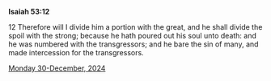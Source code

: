 **Isaiah 53:12**

12 Therefore will I divide him a portion with the great, and he shall divide the spoil with the strong; because he hath poured out his soul unto death: and he was numbered with the transgressors; and he bare the sin of many, and made intercession for the transgressors. 

[Monday 30-December, 2024](https://getbible.net/kjv/Isaiah/53/12)
